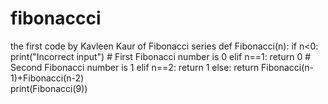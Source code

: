 # fibonaccci
the first code by Kavleen Kaur of Fibonacci series
def Fibonacci(n): 
    if n<0: 
        print("Incorrect input") 
    # First Fibonacci number is 0 
    elif n==1: 
        return 0
    # Second Fibonacci number is 1 
    elif n==2: 
        return 1
    else: 
        return Fibonacci(n-1)+Fibonacci(n-2)   
print(Fibonacci(9)) 
  

